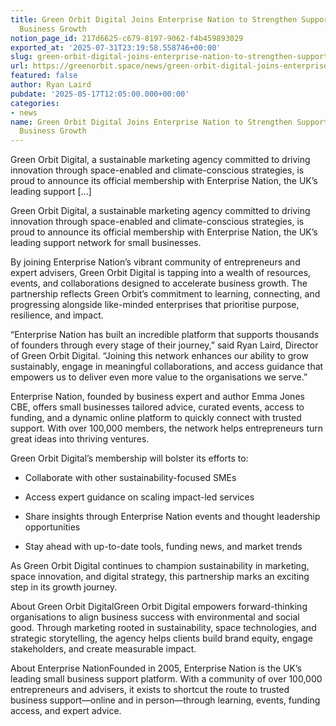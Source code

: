 ```yaml
---
title: Green Orbit Digital Joins Enterprise Nation to Strengthen Support for Sustainable
  Business Growth
notion_page_id: 217d6625-c679-8197-9062-f4b459893029
exported_at: '2025-07-31T23:19:58.558746+00:00'
slug: green-orbit-digital-joins-enterprise-nation-to-strengthen-support-for-sustainable-business-growth
url: https://greenorbit.space/news/green-orbit-digital-joins-enterprise-nation-to-strengthen-support-for-sustainable-business-growth/
featured: false
author: Ryan Laird
pubdate: '2025-05-17T12:05:00.000+00:00'
categories:
- news
name: Green Orbit Digital Joins Enterprise Nation to Strengthen Support for Sustainable
  Business Growth
---
```


Green Orbit Digital, a sustainable marketing agency committed to driving innovation through space-enabled and climate-conscious strategies, is proud to announce its official membership with Enterprise Nation, the UK’s leading support […]

Green Orbit Digital, a sustainable marketing agency committed to driving innovation through space-enabled and climate-conscious strategies, is proud to announce its official membership with Enterprise Nation, the UK’s leading support network for small businesses.

By joining Enterprise Nation’s vibrant community of entrepreneurs and expert advisers, Green Orbit Digital is tapping into a wealth of resources, events, and collaborations designed to accelerate business growth. The partnership reflects Green Orbit’s commitment to learning, connecting, and progressing alongside like-minded enterprises that prioritise purpose, resilience, and impact.

> 
“Enterprise Nation has built an incredible platform that supports thousands of founders through every stage of their journey,” said Ryan Laird, Director of Green Orbit Digital. “Joining this network enhances our ability to grow sustainably, engage in meaningful collaborations, and access guidance that empowers us to deliver even more value to the organisations we serve.”


Enterprise Nation, founded by business expert and author Emma Jones CBE, offers small businesses tailored advice, curated events, access to funding, and a dynamic online platform to quickly connect with trusted support. With over 100,000 members, the network helps entrepreneurs turn great ideas into thriving ventures.

Green Orbit Digital’s membership will bolster its efforts to:

- Collaborate with other sustainability-focused SMEs

- Access expert guidance on scaling impact-led services

- Share insights through Enterprise Nation events and thought leadership opportunities

- Stay ahead with up-to-date tools, funding news, and market trends

As Green Orbit Digital continues to champion sustainability in marketing, space innovation, and digital strategy, this partnership marks an exciting step in its growth journey.

About Green Orbit DigitalGreen Orbit Digital empowers forward-thinking organisations to align business success with environmental and social good. Through marketing rooted in sustainability, space technologies, and strategic storytelling, the agency helps clients build brand equity, engage stakeholders, and create measurable impact.

About Enterprise NationFounded in 2005, Enterprise Nation is the UK’s leading small business support platform. With a community of over 100,000 entrepreneurs and advisers, it exists to shortcut the route to trusted business support—online and in person—through learning, events, funding access, and expert advice.